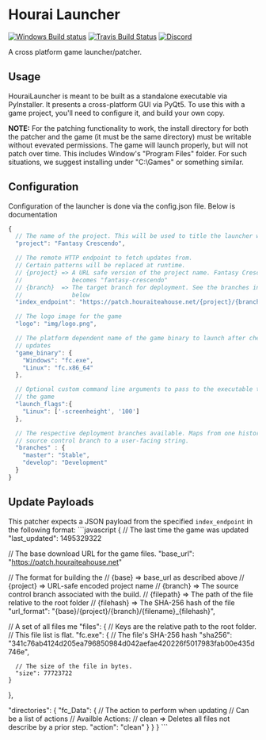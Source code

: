 # Hourai Launcher

[![Windows Build
status](https://ci.appveyor.com/api/projects/status/jxlwb36kfc8s05ff?svg=true)](https://ci.appveyor.com/project/james7132/hourailauncher)
[![Travis Build
Status](https://travis-ci.org/HouraiTeahouse/HouraiLauncher.svg?branch=master)](https://travis-ci.org/HouraiTeahouse/HouraiLauncher)
[![Discord](https://discordapp.com/api/guilds/151219753434742784/widget.png)](https://discord.gg/VuZhs9V)

A cross platform game launcher/patcher.

## Usage

HouraiLauncher is meant to be built as a standalone executable via PyInstaller.
It presents a cross-platform GUI via PyQt5. To use this with a game project,
you'll need to configure it, and build your own copy.

**NOTE:** For the patching functionality to work, the install directory for both
the patcher and the game (it must be the same directory) must be writable
without evevated permissions. The game will launch properly, but will not patch
over time. This includes Window's "Program Files" folder. For such situations,
we suggest installing under "C:\Games" or something similar.

## Configuration

Configuration of the launcher is done via the config.json file. Below is
documentation

```javascript
{
  // The name of the project. This will be used to title the launcher window.
  "project": "Fantasy Crescendo",

  // The remote HTTP endpoint to fetch updates from.
  // Certain patterns will be replaced at runtime.
  // {project} => A URL safe version of the project name. Fantasy Crescendo
  //              becomes "fantasy-crescendo"
  // {branch}  => The target branch for deployment. See the branches information
  //              below
  "index_endpoint": "https://patch.houraiteahouse.net/{project}/{branch}",

  // The logo image for the game
  "logo": "img/logo.png",

  // The platform dependent name of the game binary to launch after checking for
  // updates
  "game_binary": {
    "Windows": "fc.exe",
    "Linux": "fc.x86_64"
  },

  // Optional custom command line arguments to pass to the executable to launch
  // the game
  "launch_flags":{
    "Linux": ['-screenheight', '100']
  },

  // The respective deployment branches available. Maps from one historical
  // source control branch to a user-facing string.
  "branches" : {
    "master": "Stable",
    "develop": "Development"
  }
}
```

## Update Payloads

This patcher expects a JSON payload from the specified `index_endpoint` in the
following format: ```javascript { // The last time the game was updated
"last_updated": 1495329322

// The base download URL for the game files. "base_url":
"https://patch.houraiteahouse.net"

// The format for building the // {base} => base_url as described above //
{project} => URL-safe encoded project name // {branch} => The source control
branch associated with the build. // {filepath} => The path of the file relative
to the root folder // {filehash} => The SHA-256 hash of the file "url_format":
"{base}/{project}/{branch}/{filename}_{filehash}",

// A set of all files me "files": { // Keys are the relative path to the root
folder. // This file list is flat. "fc.exe": { // The file's SHA-256 hash
"sha256": "341c76ab4124d205ea796850984d042aefae420226f5017983fab00e435d746e",

      // The size of the file in bytes.
      "size": 77723722
    }

},

"directories": { "fc_Data": { // The action to perform when updating // Can be a
list of actions // Availble Actions: // clean => Deletes all files not describe
by a prior step. "action": "clean" } } } ```
